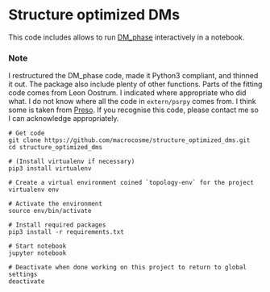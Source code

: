 # Structure optimized DMs

This code includes allows to run [DM_phase](https://github.com/danielemichilli/DM_phase) interactively in a notebook. 

### Note

I restructured the DM_phase code, made it Python3 compliant, and thinned it out. The package also include plenty of other functions. Parts of the fitting code comes from Leon Oostrum. I indicated where appropriate who did what. I do not know where all the code in `extern/psrpy` comes from. I think some is taken from [Preso](https://github.com/scottransom/presto). If you recognise this code, please contact me so I can acknowledge appropriately. 


```shell
# Get code
git clone https://github.com/macrocosme/structure_optimized_dms.git
cd structure_optimized_dms

# (Install virtualenv if necessary)
pip3 install virtualenv

# Create a virtual environment coined `topology-env` for the project
virtualenv env

# Activate the environment
source env/bin/activate

# Install required packages
pip3 install -r requirements.txt

# Start notebook
jupyter notebook

# Deactivate when done working on this project to return to global settings
deactivate
```
